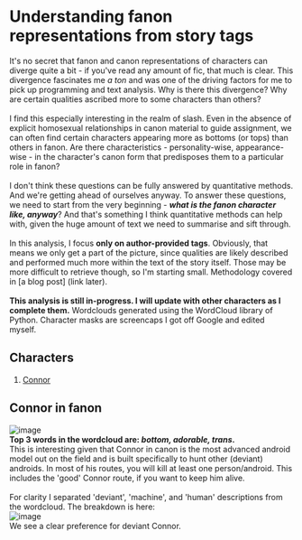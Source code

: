 # Understanding fanon representations from story tags
It's no secret that fanon and canon representations of characters can diverge quite a bit - if you've read any amount of fic, that much is clear. This divergence fascinates me <i>a ton</i> and was one of the driving factors for me to pick up programming and text analysis. Why is there this divergence? Why are certain qualities ascribed more to some characters than others? 
<br><br>
I find this especially interesting in the realm of slash. Even in the absence of explicit homosexual relationships in canon material to guide assignment, we can often find certain characters appearing more as bottoms (or tops) than others in fanon. Are there characteristics - personality-wise, appearance-wise - in the character's canon form that predisposes them to a particular role in fanon?
<br><br>
I don't think these questions can be fully answered by quantitative methods. And we're getting ahead of ourselves anyway. To answer these questions, we need to start from the very beginning - <i><b>what is the fanon character like, anyway</b></i>? And that's something I think quantitative methods can help with, given the huge amount of text we need to summarise and sift through. <br>
<br>
In this analysis, I focus <b>only on author-provided tags</b>. Obviously, that means we only get a part of the picture, since qualities are likely described and performed much more within the text of the story itself. Those may be more difficult to retrieve though, so I'm starting small. Methodology covered in [a blog post] (link later).
<br><br>
<b>This analysis is still in-progress. I will update with other characters as I complete them.</b> Wordclouds generated using the WordCloud library of Python. Character masks are screencaps I got off Google and edited myself.

## Characters
1) [Connor](#connor-in-fanon)

## Connor in fanon
![image](/visuals/08_charatags/connor_wc.png)<br>
<b>Top 3 words in the wordcloud are: <i>bottom, adorable, trans</i>.</b> <br>
This is interesting given that Connor in canon is the most advanced android model out on the field and is built specifically to hunt other (deviant) androids. In most of his routes, you will kill at least one person/android. This includes the 'good' Connor route, if you want to keep him alive.
<br><br>
For clarity I separated 'deviant', 'machine', and 'human' descriptions from the wordcloud. The breakdown is here: <br>
![image](/visuals/08_charatags/connor_is.jpg) <br>
We see a clear preference for deviant Connor.
